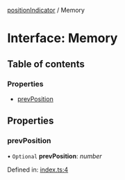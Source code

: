 [positionIndicator](../README.md) / Memory

# Interface: Memory

## Table of contents

### Properties

- [prevPosition](memory.md#prevposition)

## Properties

### prevPosition

• `Optional` **prevPosition**: *number*

Defined in: [index.ts:4](https://github.com/kunukn/position-indicator/blob/985b917/src/index.ts#L4)
